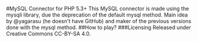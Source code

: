 #MySQL Connector for PHP 5.3+
This MySQL connector is made using the mysqli library, due the deprecation of the default mysql method. Main idea by @yagarasu (he doesn't have GitHub) and maker of the previous versions done with the mysql method.
##How to play?
###Licensing
Released under Creative Commons CC-BY-SA 4.0.
